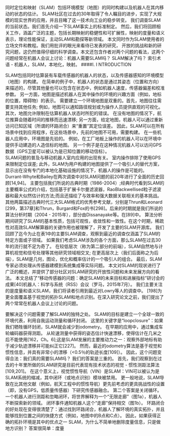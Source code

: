 同时定位和映射（SLAM）包括环境模型（地图）的同时构建以及机器人在其内移动的状态的估计。
SLAM社区在过去的30年取得了令人瞩目的进步，实现了大规模的现实世界的应用，并且目睹了这一技术向工业的稳步转变。
我们调查SLAM的当前状态。我们首先介绍一下SLAM事实上的标准制定。
然后，我们将回顾相关工作，涵盖广泛的主题，包括长期映射的稳健性和可扩展性，映射的度量和语义表示，理论性能保证，主动SLAM和勘探等新领域。
本文同时作为SLAM使用者的立场文件和教程。我们用批评的眼光来看待已发表的研究，
开放的挑战和新的研究问题，这仍然值得仔细的科学调查。本文还包含作者对两个问题的看法，这两个问题经常在机器人会议上讨论：机器人需要SLAM吗？ SLAM解决了吗？
索引术语 - 机器人，SLAM，本地化，映射。
####I. I NTRODUCTION

SLAM包括同时估算装有车载传感器的机器人的状态，以及传感器感知的环境模型（地图）的构建。 在简单的例子中，机器人的状态是通过其姿态（位置和方向）来描述的，尽管其他量也可以包含在状态中，例如机器人速度，传感器偏差和校准参数。
另一方面，地图是描述机器人在其中操作的环境的兴趣方面（例如，地标的位置，障碍物）的表示。
需要建立一个环境地图是双重的。首先，地图往往需要支持其他任务; 例如，地图可以通知路径规划或为操作人员提供直观的可视化。 其次，地图允许限制在估算机器人状态时所犯的错误。
在没有地图的情况下，航位推算会随着时间的推移而迅速漂移; 另一方面，给定地图，机器人可以通过重新访问已知区域（所谓的环路闭合）来“重置”其定位误差。
因此，SLAM可以在所有场景中找到应用程序，在这些场景中，先前的地图不可用，需要构建。
在一些机器人应用中，环境图是先验的。 例如，在工厂地板上操作的机器人可以在环境中提供手动建造的人造信标的地图。 
另一个例子是在这种情况机器人可以访问GPS数据（GPS卫星可以被认为是已知位置的移动信标）。  
SLAM问题的普及与移动机器人室内应用的出现有关。 室内操作排除了使用GPS来限制定位误差; 
此外，SLAM为用户构建的地图提供了一个吸引人的替代方案，显示出在没有专门的本地化基础设施的情况下，机器人的操作是可能的。  
Durrant-Whyte和Bailey在两次调查中对SLAM问题的前20年进行了全面的历史回顾[14,94]。
主要包括我们所说的古典时期（1986-2004）;经典时代看到SLAM的主要概率公式的介绍，包括基于扩展卡尔曼滤波器，RaoBlackwellised粒子滤波器和最大似然估计的方法;而且还描绘了与效率和强大数据关联相关的基本挑战。
其他两篇描述古典时代三大SLAM格式的优秀参考文献，分别是Thrun和Leonard [299，第37章]和Thrun，Burgard和Fox的书[298]。后来的时期就是我们所说的算法分析时期（2004 - 2015年），部分由Dissanayake等。在[89]中。
算法分析期间研究了SLAM的基本性质，包括可观性，收敛性和一致性。在这个时期，稀疏性对高效SLAM解算器的关键作用也被理解了，开发了主要的SLAM开源库。
我们回顾了迄今为止在表1中的主要SLAM调查，观察到最近的调查仅涵盖了SLAM的特定方面或子领域。
如果我们考虑SLAM涉及的各个方面，那么SLAM在过去30年的流行就不足为奇了。
在较低层次（称为第二部分的前端），SLAM自然地与计算机视觉和信号处理等其他研究领域相交叉;
在更高层次上（我们后面称之为后端），SLAM是几何，图论，优化和概率估计的一个吸引人的组合。
最后，SLAM专家必须处理从传感器建模到系统集成等实际问题。
本文对SLAM的现状进行了广泛的概述，并提供了部分社区对SLAM研究的开放性问题和未来发展方向的看法。
本文总结了“移动传感器的问题：确定SLAM的未来目标和进展指标”研讨会的成果[40]机器人：科学与系统（RSS）会议（罗马，2015年7月）。 
我们主要关注的是度量和语义SLAM，我们将读者引用到最近对Lowry等人的调查中。
[198]为更全面覆盖基于视觉的拓扑SLAM和地点识别。在深入研究论文之前，我们提出了两个常常在机器人会议上讨论的问题。

要解决这个问题需要了解SLAM的独特之处。
SLAM的目标是建立一个全球一致的环境代表，利用自我运动测量和循环封闭。
这里的关键字是“loopclosure”：如果我们牺牲循环封闭，SLAM就会减少到odometry。
在早期的应用中，通过集成车轮编码器获得测距。
从轮速测量中获得的姿态估计快速漂移，使得估计在几米之后不能使用[162，Ch。6];这是SLAM发展的主要推动力之一：观察外部地标有助于减少轨迹漂移并可能纠正它[227]。
然而，最近的odometry算法是基于视觉和惯性信息，并具有非常小的漂移（<0.5％的轨迹长度[109]）。 
因此，这个问题变得合法：我们真的需要SLAM吗？ 我们的答案是三重的。
首先，我们观察到在过去的十年里所做的SLAM研究是目前代表现有技术状态的视觉 - 惯性测距法算法[109,201]。
在这个意义上，视觉惯性导航（VIN）是SLAM：VIN可以被认为是SLAM系统的缩减，其中闭环（或地点识别）模块被禁用。
更一般地说，SLAM导致在比其他文献（例如，航天工程中的惯性导航）更先前考虑的更具挑战性的设置（即，没有GPS，低质量传感器）下研究传感器融合。
第二个答案是关闭循环。
一个机器人进行测距和忽略闭环，将世界解释为一个“无限走廊”（图1a），机器人不断探索新的领域。 闭环事件通知机器人这个“走廊”保持相交（图1b）。
环路闭合的好处现在变得很清楚了：通过找到环路闭合，机器人了解环境的真实拓扑，并且能够找到位置之间的快捷方式（例如，地图中的B点和C点）。
因此，如果获得正确的拓扑环境是其中的优点之一
SLAM，为什么不简单地删除度量信息，只是做地方识别？
  答案很简单：度量